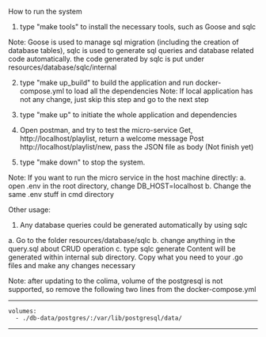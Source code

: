 How to run the system

1. type "make tools" to install the necessary tools, such as Goose and sqlc

Note: Goose is used to manage sql migration (including the creation of database tables),
sqlc is used to generate sql queries and database related code automatically.
the code generated by sqlc is put under resources/database/sqlc/internal

2. type "make up_build" to build the application and run docker-compose.yml to load all
   the dependencies
   Note: If local application has not any change, just skip this step and go to the next step

3. type "make up" to initiate the whole application and dependencies

4. Open postman, and try to test the micro-service
   Get, http://localhost/playlist, return a welcome message
   Post http://localhost/playlist/new, pass the JSON file as body (Not finish yet)

5. type "make down" to stop the system.

Note:
If you want to run the micro service in the host machine directly:
a. open .env in the root directory, change DB_HOST=localhost
b. Change the same .env stuff in cmd directory

Other usage:

1. Any database queries could be generated automatically by using sqlc

a. Go to the folder resources/database/sqlc
b. change anything in the query.sql about CRUD operation
c. type sqlc generate
Content will be generated within internal sub directory. Copy what you need to
your .go files and make any changes necessary

Note:
after updating to the colima,
volume of the postgresql is not supported, so
remove the following two lines from the docker-compose.yml

---

    volumes:
      - ./db-data/postgres/:/var/lib/postgresql/data/

---
